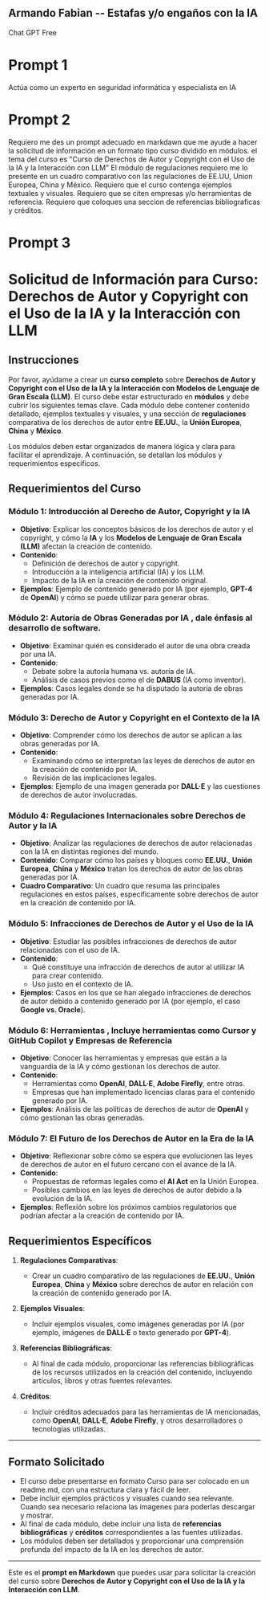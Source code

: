 ## Armando Fabian -- Estafas y/o engaños con la IA

Chat GPT Free

# Prompt 1

Actúa como un experto en seguridad informática y especialista en IA

# Prompt 2

Requiero me des un prompt adecuado en markdawn que me ayude a hacer la solicitud de información en un formato tipo curso dividido en módulos.
el tema del curso es "Curso de Derechos de Autor y Copyright con el Uso de la IA y la Interacción con LLM"
El módulo de regulaciones requiero me lo presente en un cuadro comparativo con las regulaciones de EE.UU, Union Europea, China y México.
Requiero que el curso contenga ejemplos textuales y visuales.
Requiero que se citen empresas y/o herramientas de referencia.
Requiero que coloques una seccion de referencias bibliograficas y créditos.

# Prompt 3

# Solicitud de Información para Curso: **Derechos de Autor y Copyright con el Uso de la IA y la Interacción con LLM**

## Instrucciones

Por favor, ayúdame a crear un **curso completo** sobre **Derechos de Autor y Copyright con el Uso de la IA y la Interacción con Modelos de Lenguaje de Gran Escala (LLM)**. El curso debe estar estructurado en **módulos** y debe cubrir los siguientes temas clave. Cada módulo debe contener contenido detallado, ejemplos textuales y visuales, y una sección de **regulaciones** comparativa de los derechos de autor entre **EE.UU.**, la **Unión Europea**, **China** y **México**.

Los módulos deben estar organizados de manera lógica y clara para facilitar el aprendizaje. A continuación, se detallan los módulos y requerimientos específicos.

## Requerimientos del Curso

### Módulo 1: Introducción al Derecho de Autor, Copyright y la IA

- **Objetivo**: Explicar los conceptos básicos de los derechos de autor y el copyright, y cómo la **IA** y los **Modelos de Lenguaje de Gran Escala (LLM)** afectan la creación de contenido.
- **Contenido**:
  - Definición de derechos de autor y copyright.
  - Introducción a la inteligencia artificial (IA) y los LLM.
  - Impacto de la IA en la creación de contenido original.
- **Ejemplos**: Ejemplo de contenido generado por IA (por ejemplo, **GPT-4** de **OpenAI**) y cómo se puede utilizar para generar obras.

### Módulo 2: Autoría de Obras Generadas por IA , dale énfasis al desarrollo de software.

- **Objetivo**: Examinar quién es considerado el autor de una obra creada por una IA.
- **Contenido**:
  - Debate sobre la autoría humana vs. autoría de IA.
  - Análisis de casos previos como el de **DABUS** (IA como inventor).
- **Ejemplos**: Casos legales donde se ha disputado la autoría de obras generadas por IA.

### Módulo 3: Derecho de Autor y Copyright en el Contexto de la IA

- **Objetivo**: Comprender cómo los derechos de autor se aplican a las obras generadas por IA.
- **Contenido**:
  - Examinando cómo se interpretan las leyes de derechos de autor en la creación de contenido por IA.
  - Revisión de las implicaciones legales.
- **Ejemplos**: Ejemplo de una imagen generada por **DALL·E** y las cuestiones de derechos de autor involucradas.

### Módulo 4: Regulaciones Internacionales sobre Derechos de Autor y la IA

- **Objetivo**: Analizar las regulaciones de derechos de autor relacionadas con la IA en distintas regiones del mundo.
- **Contenido**: Comparar cómo los países y bloques como **EE.UU.**, **Unión Europea**, **China** y **México** tratan los derechos de autor de las obras generadas por IA.
- **Cuadro Comparativo**: Un cuadro que resuma las principales regulaciones en estos países, específicamente sobre derechos de autor en la creación de contenido por IA.

### Módulo 5: Infracciones de Derechos de Autor y el Uso de la IA

- **Objetivo**: Estudiar las posibles infracciones de derechos de autor relacionadas con el uso de IA.
- **Contenido**:
  - Qué constituye una infracción de derechos de autor al utilizar IA para crear contenido.
  - Uso justo en el contexto de IA.
- **Ejemplos**: Casos en los que se han alegado infracciones de derechos de autor debido a contenido generado por IA (por ejemplo, el caso **Google vs. Oracle**).

### Módulo 6: Herramientas , Incluye herramientas como Cursor y GitHub Copilot y Empresas de Referencia

- **Objetivo**: Conocer las herramientas y empresas que están a la vanguardia de la IA y cómo gestionan los derechos de autor.
- **Contenido**:
  - Herramientas como **OpenAI**, **DALL·E**, **Adobe Firefly**, entre otras.
  - Empresas que han implementado licencias claras para el contenido generado por IA.
- **Ejemplos**: Análisis de las políticas de derechos de autor de **OpenAI** y cómo gestionan las obras generadas.

### Módulo 7: El Futuro de los Derechos de Autor en la Era de la IA

- **Objetivo**: Reflexionar sobre cómo se espera que evolucionen las leyes de derechos de autor en el futuro cercano con el avance de la IA.
- **Contenido**:
  - Propuestas de reformas legales como el **AI Act** en la Unión Europea.
  - Posibles cambios en las leyes de derechos de autor debido a la evolución de la IA.
- **Ejemplos**: Reflexión sobre los próximos cambios regulatorios que podrían afectar a la creación de contenido por IA.

## Requerimientos Específicos

1. **Regulaciones Comparativas**:

   - Crear un cuadro comparativo de las regulaciones de **EE.UU.**, **Unión Europea**, **China** y **México** sobre derechos de autor en relación con la creación de contenido generado por IA.

2. **Ejemplos Visuales**:

   - Incluir ejemplos visuales, como imágenes generadas por IA (por ejemplo, imágenes de **DALL·E** o texto generado por **GPT-4**).

3. **Referencias Bibliográficas**:

   - Al final de cada módulo, proporcionar las referencias bibliográficas de los recursos utilizados en la creación del contenido, incluyendo artículos, libros y otras fuentes relevantes.

4. **Créditos**:
   - Incluir créditos adecuados para las herramientas de IA mencionadas, como **OpenAI**, **DALL·E**, **Adobe Firefly**, y otros desarrolladores o tecnologías utilizadas.

---

## Formato Solicitado

- El curso debe presentarse en formato Curso para ser colocado en un readme.md, con una estructura clara y fácil de leer.
- Debe incluir ejemplos prácticos y visuales cuando sea relevante. Cuando sea necesario relaciona las imagenes para poderlas descargar y mostrar.
- Al final de cada módulo, debe incluir una lista de **referencias bibliográficas** y **créditos** correspondientes a las fuentes utilizadas.
- Los módulos deben ser detallados y proporcionar una comprensión profunda del impacto de la IA en los derechos de autor.

---

Este es el **prompt en Markdown** que puedes usar para solicitar la creación del curso sobre **Derechos de Autor y Copyright con el Uso de la IA y la Interacción con LLM**.
